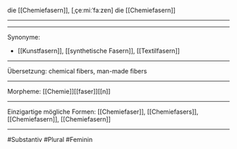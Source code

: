 die [[Chemiefasern]], [ˌçeːmiːˈfaːzɐn]
die [[Chemiefasern]]

---

---

Synonyme:

- [[Kunstfasern]], [[synthetische Fasern]], [[Textilfasern]]

---

Übersetzung: chemical fibers, man-made fibers

---

Morpheme:
[[Chemie]][[faser]][[n]]

---

Einzigartige mögliche Formen: [[Chemiefaser]], [[Chemiefasers]], [[Chemiefasern]], [[Chemiefasern]]

---

#Substantiv #Plural #Feminin
